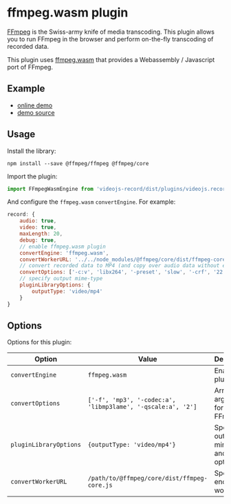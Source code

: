 # ffmpeg.wasm plugin

[FFmpeg](https://ffmpeg.org) is the Swiss-army knife of media transcoding. This plugin allows
you to run FFmpeg in the browser and perform on-the-fly transcoding of recorded data.

This plugin uses [ffmpeg.wasm](https://github.com/ffmpegwasm/ffmpeg.wasm) that provides a
Webassembly / Javascript port of FFmpeg.

## Example

- [online demo](https://collab-project.github.io/videojs-record/demo/video-only-ffmpegwasm.html)
- [demo source](https://github.com/collab-project/videojs-record/blob/master/examples/plugins/video-only-ffmpegwasm.html)

## Usage

Install the library:

```console
npm install --save @ffmpeg/ffmpeg @ffmpeg/core
```

Import the plugin:

```javascript
import FFmpegWasmEngine from 'videojs-record/dist/plugins/videojs.record.ffmpeg-wasm.js';
```

And configure the `ffmpeg.wasm` `convertEngine`. For example:

```javascript
record: {
    audio: true,
    video: true,
    maxLength: 20,
    debug: true,
    // enable ffmpeg.wasm plugin
    convertEngine: 'ffmpeg.wasm',
    convertWorkerURL: '../../node_modules/@ffmpeg/core/dist/ffmpeg-core.js',
    // convert recorded data to MP4 (and copy over audio data without encoding)
    convertOptions: ['-c:v', 'libx264', '-preset', 'slow', '-crf', '22', '-c:a', 'copy', '-f', 'mp4'],
    // specify output mime-type
    pluginLibraryOptions: {
        outputType: 'video/mp4'
    }
}
```

## Options

Options for this plugin:

| Option | Value | Description |
| --- | --- | --- |
| `convertEngine` | `ffmpeg.wasm` | Enables the plugin. |
| `convertOptions` | `['-f', 'mp3', '-codec:a', 'libmp3lame', '-qscale:a', '2']` | Array of arguments for FFmpeg. |
| `pluginLibraryOptions` | `{outputType: 'video/mp4'}` | Specify output mime-type and other options. |
| `convertWorkerURL` | `/path/to/@ffmpeg/core/dist/ffmpeg-core.js` | Specify encoding worker. |
